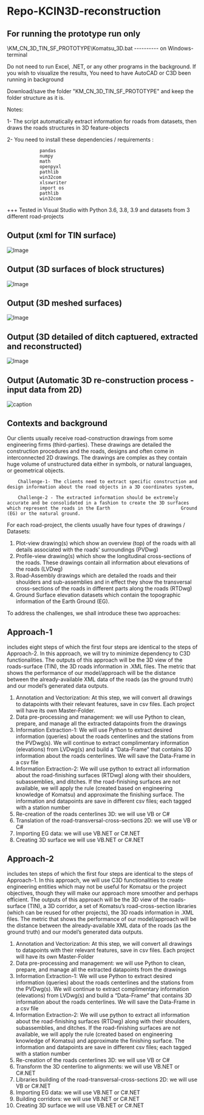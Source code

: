 # Repo-KCIN3D-reconstruction

## For running the prototype run only 

 \KM_CN_3D_TIN_SF_PROTOTYPE\Komatsu_3D.bat ---------- on Windows-terminal
        
 Do not need to run Excel, .NET, or any other programs in the background. If you wish to visualize the results, You need to have AutoCAD or C3D been running in background 
        
 Download/save the folder "KM_CN_3D_TIN_SF_PROTOTYPE"  and keep the folder structure as it is.
         
   Notes: 
   
   1- The script automatically extract information for roads from datasets, then draws the roads structures in 3D feature-objects 
   
   2- You need to install these dependencies / requirements :   
   
                pandas 
                numpy 
                math 
                openpyxl 
                pathlib 
                win32com 
                xlsxwriter 
                import os
                pathlib 
                win32com                
                
   +++ Tested in Visual Studio with Python 3.6, 3.8, 3.9 and datasets from 3 different road-projects 
   
## Output (xml for TIN surface)

![Image](https:\\github.com\Shahabks\Repo-KCIN3D-reconstruction\blob\master\images\4.png)

## Output (3D surfaces of block structures)

![Image](https://github.com/Shahabks/Repo-KCIN3D-reconstruction/blob/master/images/1.png)

## Output (3D meshed surfaces)

![Image](https://github.com/Shahabks/Repo-KCIN3D-reconstruction/blob/master/images/3.png)

## Output (3D detailed of ditch captuered, extracted and reconstructed)

![Image](https://github.com/Shahabks/Repo-KCIN3D-reconstruction/blob/master/images/2.png)

## Output (Automatic 3D re-construction process - input data from 2D)

![caption](https://github.com/Shahabks/Repo-KCIN3D-reconstruction/blob/master/images/pros.gif)



## Contexts and background 

Our clients usually receive road-construction drawings from some engineering firms (third-parties). These drawings are detailed the construction procedures and the roads, designs and often come in interconnected 2D drawings. The drawings are complex as they contain huge volume of unstructured data either in symbols, or natural languages, or geometrical objects. 

        Challenge-1- The clients need to extract specific construction and design information about the road objects in a 3D coordinates system,

        Challenge-2 - The extracted information should be extremely accurate and be consolidated in a fashion to create the 3D surfaces which represent the roads in the Earth                          Ground (EG) or the natural ground.

For each road-project, the clients usually have four types of drawings / Datasets:

1. Plot-view drawing(s) which show an overview (top) of the roads with all details associated with the roads' surroundings (PVDwg)
2. Profile-view drawing(s) which show the longitudinal cross-sections of the roads. These drawings contain all information about elevations of the roads (LVDwg)
3. Road-Assembly drawings which are detailed the roads and their shoulders and sub-assemblies and in effect they show the transversal cross-sections of the roads in different parts along the roads (RTDwg)
4. Ground Surface elevation datasets which contain the topographic information of the Earth Ground (EG).

 To address the challenges, we shall introduce these two approaches:

## Approach-1 

includes eight steps of which the first four steps are identical to the steps of Approach-2. In this approach, we will try to minimize dependency to C3D functionalities. The outputs of this approach will be the 3D view of the roads-surface (TIN), the 3D roads information in .XML files. The metric that shows the performance of our model/approach will be the distance between the already-available XML data of the roads (as the ground truth) and our model’s generated data outputs. 

1. Annotation and Vectorization: At this step, we will convert all drawings to datapoints with their relevant features, save in csv files. Each project will have its own Master-Folder.
2. Data pre-processing and management: we will use Python to clean, prepare, and manage all the extracted datapoints from the drawings
3. Information Extraction-1: We will use Python to extract desired information (queries) about the roads centerlines and the stations from the PVDwg(s). We will continue to extract complimentary information (elevations) from LVDwg(s) and build a “Data-Frame” that contains 3D information about the roads centerlines. We will save the Data-Frame in a csv file
4. Information Extraction-2: We will use python to extract all information about the road-finishing surfaces (RTDwg) along with their shoulders, subassemblies, and ditches. If the road-finishing surfaces are not available, we will apply the rule (created based on engineering knowledge of Komatsu) and approximate the finishing surface. The information and datapoints are save in different csv files; each tagged with a station number
5. Re-creation of the roads centerlines 3D: we will use VB or C#
6. Translation of the road-transversal-cross-sections 2D: we will use VB or C#
7. Importing EG data: we will use VB.NET or C#.NET
8. Creating 3D surface we will use VB.NET or C#.NET


## Approach-2 

includes ten steps of which the first four steps are identical to the steps of Approach-1. In this approach, we will use C3D functionalities to create engineering entities which may not be useful for Komatsu or the project objectives, though they will make our approach more smoother and perhaps efficient. The outputs of this approach will be the 3D view of the roads-surface (TIN), a 3D corridor, a set of Komatsu’s road-cross-section libraries (which can be reused for other projects), the 3D roads information in .XML files. The metric that shows the performance of our model/approach will be the distance between the already-available XML data of the roads (as the ground truth) and our model’s generated data outputs.   

1. Annotation and Vectorization: At this step, we will convert all drawings to datapoints with their relevant features, save in csv files. Each project will have its own Master-Folder
2. Data pre-processing and management: we will use Python to clean, prepare, and manage all the extracted datapoints from the drawings
3. Information Extraction-1: We will use Python to extract desired information (queries) about the roads centerlines and the stations from the PVDwg(s). We will continue to extract complimentary information (elevations) from LVDwg(s) and build a “Data-Frame” that contains 3D information about the roads centerlines. We will save the Data-Frame in a csv file
4. Information Extraction-2: We will use python to extract all information about the road-finishing surfaces (RTDwg) along with their shoulders, subassemblies, and ditches. If the road-finishing surfaces are not available, we will apply the rule (created based on engineering knowledge of Komatsu) and approximate the finishing surface. The information and datapoints are save in different csv files; each tagged with a station number
5. Re-creation of the roads centerlines 3D: we will use VB or C#
6. Transform the 3D centerline to alignments: we will use VB.NET or C#.NET
7. Libraries building of the road-transversal-cross-sections 2D: we will use VB or C#.NET
8. Importing EG data: we will use VB.NET or C#.NET
9. Building corridors: we will use VB.NET or C#.NET
10. Creating 3D surface we will use VB.NET or C#.NET        
